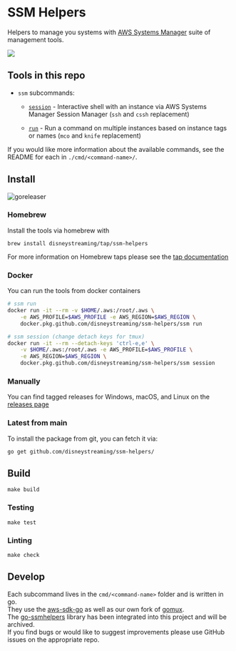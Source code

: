 # SSM Helpers

Helpers to manage you systems with [AWS Systems Manager](https://aws.amazon.com/systems-manager/) suite of management tools.

![](img/ssm-helpers.gif)

## Tools in this repo

* `ssm` subcommands:
    
    * [`session`](cmd/ssm-session/README.md) - Interactive shell with an instance via AWS Systems Manager Session Manager (`ssh` and `cssh` replacement)

    * [`run`](cmd/ssm-run/README.md)     - Run a command on multiple instances based on instance tags or names (`mco` and `knife` replacement)

If you would like more information about the available commands, see the README for each in `./cmd/<command-name>/`.

## Install

![goreleaser](https://github.com/disneystreaming/ssm-helpers/workflows/goreleaser/badge.svg)

### Homebrew

Install the tools via homebrew with

```
brew install disneystreaming/tap/ssm-helpers
```

For more information on Homebrew taps please see the [tap documentation](https://docs.brew.sh/Taps)

### Docker

You can run the tools from docker containers

```bash
# ssm run
docker run -it --rm -v $HOME/.aws:/root/.aws \
    -e AWS_PROFILE=$AWS_PROFILE -e AWS_REGION=$AWS_REGION \
    docker.pkg.github.com/disneystreaming/ssm-helpers/ssm run

# ssm session (change detach keys for tmux)
docker run -it --rm --detach-keys 'ctrl-e,e' \
    -v $HOME/.aws:/root/.aws -e AWS_PROFILE=$AWS_PROFILE \
    -e AWS_REGION=$AWS_REGION \
    docker.pkg.github.com/disneystreaming/ssm-helpers/ssm session
```

### Manually

You can find tagged releases for Windows, macOS, and Linux on the [releases page](https://github.com/disneystreaming/ssm-helpers)

### Latest from main

To install the package from git, you can fetch it via:

```
go get github.com/disneystreaming/ssm-helpers/
```

## Build

```
make build
```

### Testing

```
make test
```

### Linting

```
make check
```

## Develop

Each subcommand lives in the `cmd/<command-name>` folder and is written in go.  
They use the [aws-sdk-go](https://github.com/aws/aws-sdk-go) as well as our own fork of [gomux](https://github.com/disneystreaming/gomux).  
The [go-ssmhelpers](https://github.com/disneystreaming/go-ssmhelpers) library has been integrated into this project and will be archived.  
If you find bugs or would like to suggest improvements please use GitHub issues on the appropriate repo.
